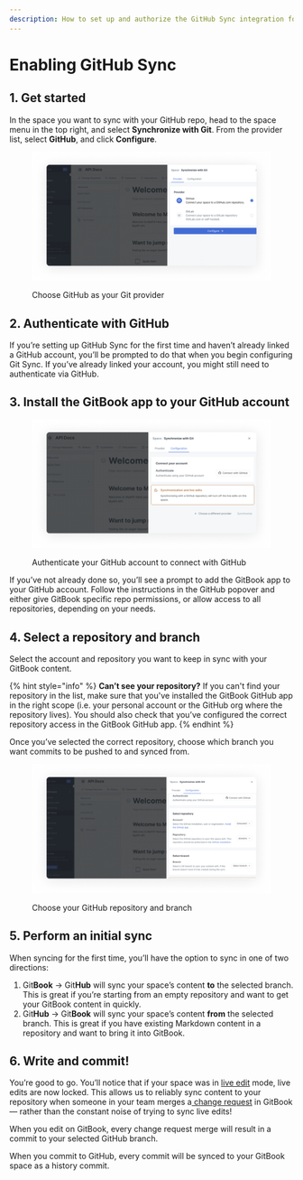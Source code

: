 ```yaml
---
description: How to set up and authorize the GitHub Sync integration for GitBook
---
```


# Enabling GitHub Sync

## 1. Get started

In the space you want to sync with your GitHub repo, head to the space menu in the top right, and select **Synchronize with Git**. From the provider list, select **GitHub**, and click **Configure**.

<figure><img src="../../.gitbook/assets/GitHub sync.png" alt=""><figcaption><p>Choose GitHub as your Git provider</p></figcaption></figure>

## 2. Authenticate with GitHub

If you’re setting up GitHub Sync for the first time and haven’t already linked a GitHub account, you’ll be prompted to do that when you begin configuring Git Sync. If you’ve already linked your account, you might still need to authenticate via GitHub.

## 3. Install the GitBook app to your GitHub account

<figure><img src="../../.gitbook/assets/GitHub authentication.png" alt=""><figcaption><p>Authenticate your GitHub account to connect with GitHub</p></figcaption></figure>

If you’ve not already done so, you’ll see a prompt to add the GitBook app to your GitHub account. Follow the instructions in the GitHub popover and either give GitBook specific repo permissions, or allow access to all repositories, depending on your needs.

## 4. Select a repository and branch

Select the account and repository you want to keep in sync with your GitBook content.

{% hint style="info" %}
**Can’t see your repository?** If you can't find your repository in the list, make sure that you've installed the GitBook GitHub app in the right scope (i.e. your personal account or the GitHub org where the repository lives). You should also check that you’ve configured the correct repository access in the GitBook GitHub app.
{% endhint %}

Once you’ve selected the correct repository, choose which branch you want commits to be pushed to and synced from.

<figure><img src="../../.gitbook/assets/Synchronize with Git.png" alt=""><figcaption><p>Choose your GitHub repository and branch</p></figcaption></figure>

## 5. Perform an initial sync

When syncing for the first time, you’ll have the option to sync in one of two directions:

1. Git**Book** -> Git**Hub** will sync your space’s content **to** the selected branch. This is great if you’re starting from an empty repository and want to get your GitBook content in quickly.
2. Git**Hub** -> Git**Book** will sync your space’s content **from** the selected branch. This is great if you have existing Markdown content in a repository and want to bring it into GitBook.

## 6. Write and commit!

You’re good to go. You’ll notice that if your space was in [live edit](../../collaboration/collaboration/live-edits.md) mode, live edits are now locked. This allows us to reliably sync content to your repository when someone in your team merges a[ change request](../../collaboration/collaboration/change-requests.md) in GitBook — rather than the constant noise of trying to sync live edits!

When you edit on GitBook, every change request merge will result in a commit to your selected GitHub branch.

When you commit to GitHub, every commit will be synced to your GitBook space as a history commit.
